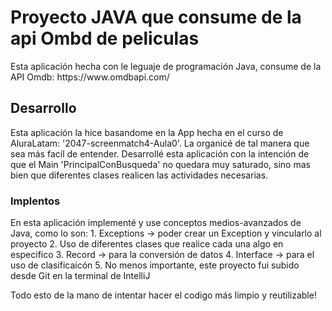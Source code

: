 <h1>Proyecto JAVA que consume de la api Ombd de peliculas</h1>
<p>Esta aplicación hecha con le leguaje de programación Java, consume de la API Omdb: https://www.omdbapi.com/ </p>

<h2>Desarrollo</h2>
Esta aplicación la hice basandome en la App hecha en el curso de AluraLatam: '2047-screenmatch4-Aula0'.
La organicé de tal manera que sea más facíl de entender.
Desarrollé esta aplicación con la intención de que el Main 'PrincipalConBusqueda' no quedara muy saturado, sino mas bien que diferentes clases realicen las actividades necesarias.

<h3>Implentos</h3>
En esta aplicación implementé y use conceptos medios-avanzados de Java, como lo son:
1. Exceptions -> poder crear un Exception y vincularlo al proyecto
2. Uso de diferentes clases que realice cada una algo en especifico
3. Record -> para la conversión de datos 
4. Interface -> para el uso de clasificaicón
5. No menos importante, este proyecto fui subido desde Git en la terminal de IntelliJ

Todo esto de la mano de intentar hacer el codigo más limpio y reutilizable!
